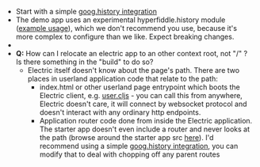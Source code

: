 - Start with a simple [goog.history integration](https://github.com/hyperfiddle/electric/blob/master/src/contrib/electric_goog_history.cljc)
- The demo app uses an experimental hyperfiddle.history module ([example usage](https://github.com/hyperfiddle/electric/blob/7ef1612c9659d1e88f2f41223f5c7c045a5eb399/src-docs/user_main.cljc#L88-L97)), which we don't recommend you use, because it's more complex to configure than we like. Expect breaking changes.
-
- **Q:** How can I relocate an electric app to an other context root, not "/" ? Is there something in the "build" to do so?
	- Electric itself doesn't know about the page's path. There are two places in userland application code that relate to the path:
		- index.html or other userland page entrypoint which boots the Electric client, e.g. [user.cljs](https://github.com/hyperfiddle/electric-starter-app/blob/main/src/user.cljs#L16-L18) - you can call this from anywhere, Electric doesn't care, it will connect by websocket protocol and doesn't interact with any ordinary http endpoints.
		- Application router code done from inside the Electric application. The starter app doesn't even include a router and never looks at the path (browse around the starter app src [here](https://github.com/hyperfiddle/electric-starter-app/tree/main/src)). I'd recommend using a simple [goog.history integration](https://github.com/hyperfiddle/electric/blob/master/src/contrib/electric_goog_history.cljc), you can modify that to deal with chopping off any parent routes